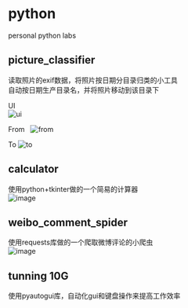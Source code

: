 # python
personal python labs
## picture_classifier  
读取照片的exif数据，将照片按日期分目录归类的小工具  
自动按日期生产目录名，并将照片移动到该目录下  

UI  
![ui](https://github.com/MiterV1/python/blob/master/images/20180325201446.png)  

From  
![from](https://github.com/MiterV1/python/blob/master/images/20180325202030.png)  

To
![to](https://github.com/MiterV1/python/blob/master/images/20180325202005.png)  

## calculator
使用python+tkinter做的一个简易的计算器  
![image](https://github.com/MiterV1/python/blob/master/images/20180324215532.png)
## weibo_comment_spider  
使用requests库做的一个爬取微博评论的小爬虫  
![image](https://github.com/MiterV1/python/blob/master/images/20180327220514.png)

## tunning 10G  
使用pyautogui库，自动化gui和键盘操作来提高工作效率
